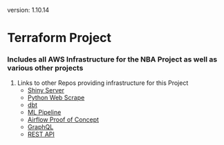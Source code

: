version: 1.10.14

# Terraform Project 
### Includes all AWS Infrastructure for the NBA Project as well as various other projects

1. Links to other Repos providing infrastructure for this Project
    * [Shiny Server](https://github.com/jyablonski/NBA-Dashboard)
    * [Python Web Scrape](https://github.com/jyablonski/python_docker)
    * [dbt](https://github.com/jyablonski/nba_elt_dbt)
    * [ML Pipeline](https://github.com/jyablonski/nba_elt_mlflow)
    * [Airflow Proof of Concept](https://github.com/jyablonski/nba_elt_airflow)
    * [GraphQL](https://github.com/jyablonski/graphql_praq)
    * [REST API](https://github.com/jyablonski/nba_elt_rest_api)